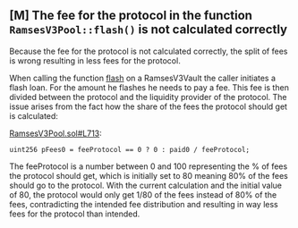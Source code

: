 ## [M] The fee for the protocol in the function `RamsesV3Pool::flash()` is not calculated correctly

Because the fee for the protocol is not calculated correctly, the split of fees is wrong resulting in less fees for the protocol.

When calling the function [flash](relative_path_091409:contracts/CL/core/RamsesV3Pool.sol#L684-L725) on a RamsesV3Vault the caller initiates a flash loan. For the amount he flashes he needs to pay a fee. This fee is then divided between the protocol and the liquidity provider of the protocol. The issue arises from the fact how the share of the fees the protocol should get is calculated:

[RamsesV3Pool.sol#L713](contracts/CL/core/RamsesV3Pool.sol#L713):
```solidity
uint256 pFees0 = feeProtocol == 0 ? 0 : paid0 / feeProtocol;
```

The feeProtocol is a number between 0 and 100 representing the \% of fees the protocol should get, which is initially set to 80 meaning 80\% of the fees should go to the protocol. With the current calculation and the initial value of 80, the protocol would only get 1/80 of the fees instead of 80\% of the fees, contradicting the intended fee distribution and resulting in way less fees for the protocol than intended.